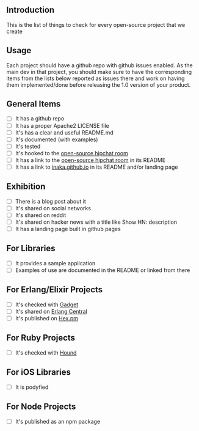 ## Introduction
This is the list of things to check for every open-source project that we create

## Usage
Each project should have a github repo with github issues enabled. As the main dev in that project, you should make sure to have the corresponding items from the lists below reported as issues there and work on having them implemented/done before releasing the 1.0 version of your product.

## General Items
- [ ] It has a github repo
- [ ] It has a proper Apache2 LICENSE file
- [ ] It's has a clear and useful README.md
- [ ] It's documented (with examples)
- [ ] It's tested
- [ ] It's hooked to the [open-source hipchat room](https://www.hipchat.com/gpBpW3SsT)
- [ ] It has a link to the [open-source hipchat room](https://www.hipchat.com/gpBpW3SsT) in its README
- [ ] It has a link to [inaka.github.io](http://inaka.github.io) in its README and/or landing page

## Exhibition
- [ ] There is a blog post about it
- [ ] It's shared on social networks
- [ ] It's shared on reddit
- [ ] It's shared on hacker news with a title like Show HN: description
- [ ] It has a landing page built in github pages

## For Libraries
- [ ] It provides a sample application
- [ ] Examples of use are documented in the README or linked from there

## For Erlang/Elixir Projects
- [ ] It's checked with [Gadget](http://gadget.inakalabs.com)
- [ ] It's shared on [Erlang Central](http://erlangcentral.org/add-news/)
- [ ] It's published on [Hex.pm](https://hex.pm)

## For Ruby Projects
- [ ] It's checked with [Hound](https://houndci.com)

## For iOS Libraries
- [ ] It is podyfied

## For Node Projects
- [ ] It's published as an npm package

